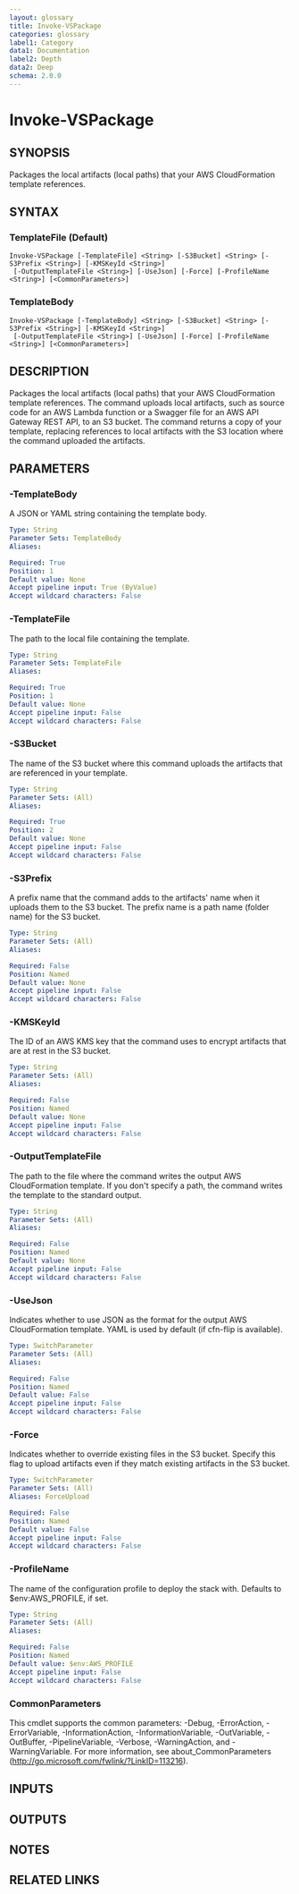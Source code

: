 ```yaml
---
layout: glossary
title: Invoke-VSPackage
categories: glossary
label1: Category
data1: Documentation
label2: Depth
data2: Deep
schema: 2.0.0
---
```


# Invoke-VSPackage

## SYNOPSIS
Packages the local artifacts (local paths) that your AWS CloudFormation template references.

## SYNTAX

### TemplateFile (Default)
```
Invoke-VSPackage [-TemplateFile] <String> [-S3Bucket] <String> [-S3Prefix <String>] [-KMSKeyId <String>]
 [-OutputTemplateFile <String>] [-UseJson] [-Force] [-ProfileName <String>] [<CommonParameters>]
```

### TemplateBody
```
Invoke-VSPackage [-TemplateBody] <String> [-S3Bucket] <String> [-S3Prefix <String>] [-KMSKeyId <String>]
 [-OutputTemplateFile <String>] [-UseJson] [-Force] [-ProfileName <String>] [<CommonParameters>]
```

## DESCRIPTION
Packages the local artifacts (local paths) that your AWS CloudFormation template references.
The command uploads local artifacts, such as source code for an AWS Lambda function or a Swagger file for an AWS API Gateway REST API, to an S3 bucket.
The command returns a copy of your template, replacing references to local artifacts with the S3 location where the command uploaded the artifacts.

## PARAMETERS

### -TemplateBody
A JSON or YAML string containing the template body.

```yaml
Type: String
Parameter Sets: TemplateBody
Aliases:

Required: True
Position: 1
Default value: None
Accept pipeline input: True (ByValue)
Accept wildcard characters: False
```

### -TemplateFile
The path to the local file containing the template.

```yaml
Type: String
Parameter Sets: TemplateFile
Aliases:

Required: True
Position: 1
Default value: None
Accept pipeline input: False
Accept wildcard characters: False
```

### -S3Bucket
The name of the S3 bucket where this command uploads the artifacts that are referenced in your template.

```yaml
Type: String
Parameter Sets: (All)
Aliases:

Required: True
Position: 2
Default value: None
Accept pipeline input: False
Accept wildcard characters: False
```

### -S3Prefix
A prefix name that the command adds to the artifacts' name when it uploads them to the S3 bucket.
The prefix name is a path name (folder name) for the S3 bucket.

```yaml
Type: String
Parameter Sets: (All)
Aliases:

Required: False
Position: Named
Default value: None
Accept pipeline input: False
Accept wildcard characters: False
```

### -KMSKeyId
The ID of an AWS KMS key that the command uses to encrypt artifacts that are at rest in the S3 bucket.

```yaml
Type: String
Parameter Sets: (All)
Aliases:

Required: False
Position: Named
Default value: None
Accept pipeline input: False
Accept wildcard characters: False
```

### -OutputTemplateFile
The path to the file where the command writes the output AWS CloudFormation template.
If you don't specify a path, the command writes the template to the standard output.

```yaml
Type: String
Parameter Sets: (All)
Aliases:

Required: False
Position: Named
Default value: None
Accept pipeline input: False
Accept wildcard characters: False
```

### -UseJson
Indicates whether to use JSON as the format for the output AWS CloudFormation template.
YAML is used by default (if cfn-flip is available).

```yaml
Type: SwitchParameter
Parameter Sets: (All)
Aliases:

Required: False
Position: Named
Default value: False
Accept pipeline input: False
Accept wildcard characters: False
```

### -Force
Indicates whether to override existing files in the S3 bucket.
Specify this flag to upload artifacts even if they match existing artifacts in the S3 bucket.

```yaml
Type: SwitchParameter
Parameter Sets: (All)
Aliases: ForceUpload

Required: False
Position: Named
Default value: False
Accept pipeline input: False
Accept wildcard characters: False
```

### -ProfileName
The name of the configuration profile to deploy the stack with.
Defaults to $env:AWS_PROFILE, if set.

```yaml
Type: String
Parameter Sets: (All)
Aliases:

Required: False
Position: Named
Default value: $env:AWS_PROFILE
Accept pipeline input: False
Accept wildcard characters: False
```

### CommonParameters
This cmdlet supports the common parameters: -Debug, -ErrorAction, -ErrorVariable, -InformationAction, -InformationVariable, -OutVariable, -OutBuffer, -PipelineVariable, -Verbose, -WarningAction, and -WarningVariable.
For more information, see about_CommonParameters (http://go.microsoft.com/fwlink/?LinkID=113216).

## INPUTS

## OUTPUTS

## NOTES

## RELATED LINKS
